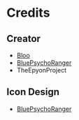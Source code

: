 # Credits

## Creator
- [Bloo](https://twitter.com/Bloo_dev)
- [BluePsychoRanger](https://twitter.com/BluPsychoRanger)
- TheEpyonProject

## Icon Design
- [BluePsychoRanger](https://twitter.com/BluPsychoRanger)
